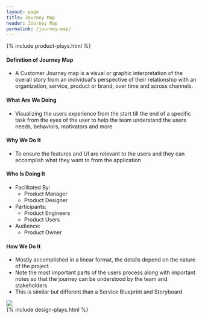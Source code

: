 ```yaml
---
layout: page
title: Journey Map
header: Journey Map
permalink: /journey-map/
---
```

<div class="row">
    <div class="col-md-3">
        {% include product-plays.html %}
    </div>
    <div class="col-md-6">
    <h4 class="Definition" id="Definition">
            Definition of Journey Map
        </h4>
        <ul>
            <li>
                A Customer Journey map is a visual or graphic interpretation of the overall story from an individual's perspective of their relationship with an organization, service, product or brand, over time and across channels.
            </li>
        </ul>
        <h4 class="What" id="What">
            What Are We Doing
        </h4>
            <ul>
                <li>
                   Visualizing the users experience from the start till the end of a specific task from the eyes of the user to help the team understand the users needs, behaviors, motivators and more
                </li>
            </ul>
        <h4 class="Why" id="Why">
            Why We Do It
        </h4>
            <ul>
                <li>
                   To ensure the features and UI are relevant to the users and they can accomplish what they want to from the application
                </li>
            </ul>
        <h4 class="Who" id="Who">
            Who Is Doing It
        </h4>
        <ul>
            <li>Facilitated By:
                <ul>
                    <li>Product Manager</li>
                    <li>Product Designer</li>
                </ul>
            </li>
            <li>Participants:
                <ul>
                    <li>Product Engineers</li>
                    <li>Product Users</li>
                </ul>
            </li>
            <li>Audience:
                <ul>
                    <li>Product Owner</li>
                </ul>
            </li>
        </ul>
<h4 class="How" id="How">
    How We Do It
</h4>
<ul>
    <li>Mostly accomplished in a linear format, the details depend on the nature of the project</li>
    <li>Note the most important parts of the users process along with important notes so that the journey can be understood by the team and stakeholders</li>
    <li>This is similar but different than a Service Blueprint and Storyboard</li>
</ul>
<img src="../images/ux_customer-journey-map.png"/>
    </div>
    <div class="col-md-3">
        {% include design-plays.html %}
    </div>
</div>
